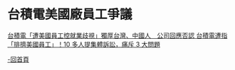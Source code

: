# 台積電美國廠員工爭議

[台積電「遭美國員工控就業歧視」獨厚台灣、中國人　公司回應否認
](https://www.mirrormedia.mg/story/20241114edi043)
[台積電遭指「排擠美國員工」！10 多人提集體訴訟，痛斥 3 大問題](https://www.managertoday.com.tw/articles/view/69488?)

[-回首頁](https://g0v.hackmd.io/sdmD8FHiQQ2u1PjRX01Qkw?view)